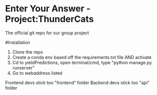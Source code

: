 # Enter Your Answer - Project:ThunderCats

The official git repo for our group project

#Installation
1) Clone the repo
2) Create a conda env based off the requirements.txt file AND activate
3) Cd to yieldPredictions, open terminal/cmd, type "python manage.py runserver"
4) Go to webaddress listed

Frontend devs stick too "frontend" folder
Backend devs stick too "api" folder


